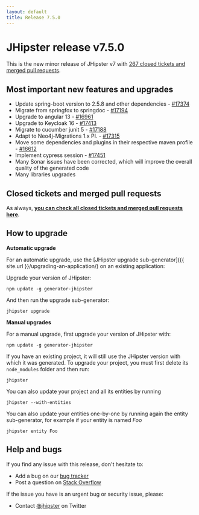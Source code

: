 ```yaml
---
layout: default
title: Release 7.5.0
---
```


JHipster release v7.5.0
==================

This is the new minor release of JHipster v7 with [267 closed tickets and merged pull requests](https://github.com/jhipster/generator-jhipster/issues?q=milestone%3A7.5.0+is%3Aclosed).


Most important new features and upgrades
-------------

- Update spring-boot version to 2.5.8 and other dependencies - [#17374](https://github.com/jhipster/generator-jhipster/pull/17374)
- Migrate from springfox to springdoc - [#17194](https://github.com/jhipster/generator-jhipster/pull/17194)
- Upgrade to angular 13 - [#16961](https://github.com/jhipster/generator-jhipster/pull/16961)
- Upgrade to Keycloak 16 - [#17413](https://github.com/jhipster/generator-jhipster/pull/17413)
- Migrate to cucumber junit 5 - [#17188](https://github.com/jhipster/generator-jhipster/pull/17188)
- Adapt to Neo4j-Migrations 1.x PI. - [#17315](https://github.com/jhipster/generator-jhipster/pull/17315)
- Move some dependencies and plugins in their respective maven profile - [#16612](https://github.com/jhipster/generator-jhipster/pull/16612)
- Implement cypress session - [#17451](https://github.com/jhipster/generator-jhipster/pull/17451)
- Many Sonar issues have been corrected, which will improve the overall quality of the generated code
- Many libraries upgrades

Closed tickets and merged pull requests
------------
As always, __[you can check all closed tickets and merged pull requests here](https://github.com/jhipster/generator-jhipster/issues?q=milestone%3A7.5.0+is%3Aclosed)__.

How to upgrade
------------

**Automatic upgrade**

For an automatic upgrade, use the [JHipster upgrade sub-generator]({{ site.url }}/upgrading-an-application/) on an existing application:

Upgrade your version of JHipster:

```
npm update -g generator-jhipster
```

And then run the upgrade sub-generator:

```
jhipster upgrade
```

**Manual upgrades**

For a manual upgrade, first upgrade your version of JHipster with:

```
npm update -g generator-jhipster
```

If you have an existing project, it will still use the JHipster version with which it was generated.
To upgrade your project, you must first delete its `node_modules` folder and then run:

```
jhipster
```

You can also update your project and all its entities by running

```
jhipster --with-entities
```

You can also update your entities one-by-one by running again the entity sub-generator, for example if your entity is named _Foo_

```
jhipster entity Foo
```


Help and bugs
--------------

If you find any issue with this release, don't hesitate to:

- Add a bug on our [bug tracker](https://github.com/jhipster/generator-jhipster/issues?state=open)
- Post a question on [Stack Overflow](http://stackoverflow.com/tags/jhipster/info)

If the issue you have is an urgent bug or security issue, please:

- Contact [@jhipster](https://twitter.com/jhipster) on Twitter
